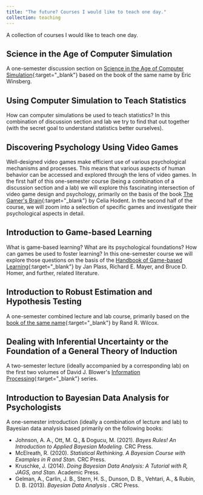 ```yaml
---
title: "The future? Courses I would like to teach one day."
collection: teaching
---
```


A collection of courses I would like to teach one day.

Science in the Age of Computer Simulation
------
A one-semester discussion section on [Science in the Age of Computer Simulation](https://press.uchicago.edu/ucp/books/book/chicago/S/bo9003670.html){:target="_blank"} based on the book of the same name by Eric Winsberg.

Using Computer Simulation to Teach Statistics
------
How can computer simulations be used to teach statistics? In this combination of discussion section and lab we try to find that out together (with the secret goal to understand statistics better ourselves).

Discovering Psychology Using Video Games
------
Well-designed video games make efficient use of various psychological mechanisms and processes. 
This means that various aspects of human behavior can be accessed and explored through the lens of video games. 
In the first half of this one-semester course (being a combination of a discussion section and a lab) we will explore this 
fascinating intersection of video game design and psychology, primarily on the basis of the book 
[The Gamer's Brain](https://www.routledge.com/The-Gamers-Brain-How-Neuroscience-and-UX-Can-Impact-Video-Game-Design/Hodent/p/book/9781498775502?srsltid=AfmBOoo_g7GkgHtfS7AtAQGY7bxCZ7wX7EtNOzNSVNhQzQoch-2o0w46){:target="_blank"} 
by Celia Hodent. In the second half of the course, we will zoom into a selection of specific games and 
investigate their psychological aspects in detail.

Introduction to Game-based Learning
------
What is game-based learning? What are its psychological foundations? How can games be used to foster learning? In this one-semester course 
we will explore those questions on the basis of the [Handbook of Game-based Learning](https://mitpress.mit.edu/9780262043380/handbook-of-game-based-learning/){:target="_blank"} 
by Jan Plass, Richard E. Mayer, and Bruce D. Homer, and further, related literature.

Introduction to Robust Estimation and Hypothesis Testing
------
A one-semester combined lecture and lab course, primarily based on the [book of the same name](https://www.sciencedirect.com/book/9780123869838/introduction-to-robust-estimation-and-hypothesis-testing){:target="_blank"} by Rand R. Wilcox.

Dealing with Inferential Uncertainty or the Foundation of a General Theory of Induction
------
A two-semester lecture (ideally accompanied by a corresponding lab) on the first two volumes of David J. Blower's [Information Processing](https://www.bayesinaction.nl/books-david-j-blower/){:target="_blank"} series.

Introduction to Bayesian Data Analysis for Psychologists
------
A one-semester introduction (ideally a combination of lecture and lab) to Bayesian data analysis based primarily on the following books:

- Johnson, A. A., Ott, M. Q., & Dogucu, M. (2021). <i> Bayes Rules! An Introduction to Applied Bayesian Modeling. </i> CRC Press.
- McElreath, R. (2020). <i> Statistical Rethinking. A Bayesian Course with Examples in R and Stan. </i> CRC Press.
- Kruschke, J. (2014). <i> Doing Bayesian Data Analysis: A Tutorial with R, JAGS, and Stan. </i> Academic Press.
- Gelman, A., Carlin, J. B., Stern, H. S., Dunson, D. B., Vehtari, A., & Rubin, D. B. (2013). <i> Bayesian Data Analysis </i>. CRC Press.
